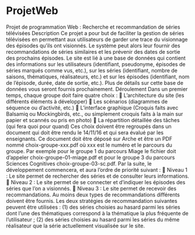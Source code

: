 # ProjetWeb
Projet de programmation Web :
Recherche et recommandation de séries télévisées
Description
Ce projet a pour but de faciliter la gestion de séries télévisées en permettant aux utilisateurs de
garder une trace du visionnage des épisodes qu’ils ont visionnés. Le système peut alors leur fournir
des recommandations de séries similaires et les prévenir des dates de sortie des prochains épisodes.
Le site est lié à une base de données qui contient des informations sur les utilisateurs (identifiant,
pseudonyme, épisodes de séries marqués comme vus, etc.), sur les séries (identifiant, nombre de
saisons, thématiques, réalisateurs, etc.) et sur les épisodes (identifiant, nom de l’épisode, durée, date
de sortie, etc.). Plus de détails sur cette base de données vous seront fournis prochainement.
Déroulement
Dans un premier temps, chaque groupe doit faire quatre choix :
 L’architecture du site (les différents éléments à développer)
 Les scénarios (diagrammes de séquence ou d’activité, etc.)
 L’interface graphique (Croquis faits avec Balsamiq ou Mockingbirds, etc., ou simplement
croquis faits à la main sur papier et scannés ou pris en photo)
 La répartition détaillée des tâches (qui fera quoi pour quand)
Ces choix doivent être regroupés dans un document qui doit être rendu le 14/11/16 et qui sera
évalué par les enseignants. Ce document doit être déposé sur Arche et être un PDF nommé
choix-groupe-xxx.pdf où xxx est le numéro et le parcours du groupe. Par exemple pour le groupe 1 du
parcours Miage le fichier doit d’appeler choix-groupe-01-miage.pdf et pour le groupe 3 du parcours
Sciences Cognitives choix-groupe-03-sc.pdf.
Par la suite, le développement commencera, et aura l’ordre de priorité suivant :
 Niveau 1 : Le site permet de rechercher des séries et de consulter leurs informations.
 Niveau 2 : Le site permet de se connecter et d’indiquer les épisodes des séries que l’on a
visionnés.
 Niveau 3 : Le site permet de recevoir des recommandations.
Au moins deux types de recommandations différents doivent être fournis. Les deux stratégies de
recommandation suivantes peuvent être utilisées : (1) des séries choisies au hasard parmi les séries
dont l’une des thématiques correspond à la thématique la plus fréquente de l’utilisateur ; (2) des
séries choisies au hasard parmi les séries du même réalisateur que la série actuellement visualisée
sur le site.
